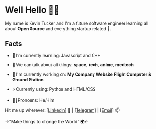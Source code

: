 # Well Hello 👋🏾

My name is Kevin Tucker and I'm a future software engineer learning all about **Open Source** and everything startup related :rocket:.

## Facts
- 🌱 I’m currently learning: Javascript and C++
- 💬 We can talk about all things: **space**, **tech**, **anime**, **medtech**
- 🔭 I'm currently working on: 
                                    **My Company Website**
                                    **Flight Computer & Ground Station**
                                    
- ⚡️ Currently using: Python and HTML/CSS
- 🧔🏾Pronouns: He/Him

Hit me up wherever:
<a href="https://www.linkedin.com/in/ktuck18/">[LinkedIn]</a> 💼 | 
  <a href ="https://t.me/k5tuck">[Telegram]</a> | 
    <a href ="mailto:kevin.tucker19@gmail.com">[Email]</a> 📫
      
->"Make things to change the World" 🌍<-